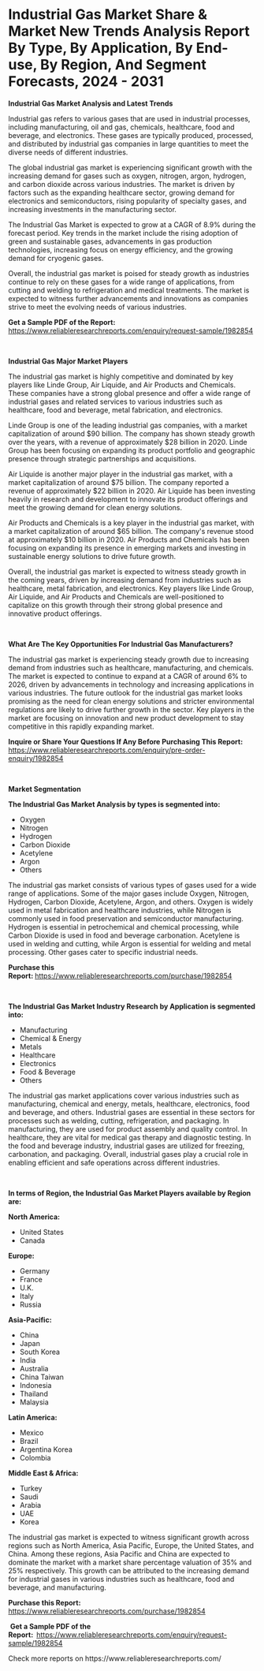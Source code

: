 <p><h1>Industrial Gas Market Share & Market New Trends Analysis Report By Type, By Application, By End-use, By Region, And Segment Forecasts, 2024 - 2031</h1></p><p><strong>Industrial Gas Market Analysis and Latest Trends</strong></p>
<p><p>Industrial gas refers to various gases that are used in industrial processes, including manufacturing, oil and gas, chemicals, healthcare, food and beverage, and electronics. These gases are typically produced, processed, and distributed by industrial gas companies in large quantities to meet the diverse needs of different industries.</p><p>The global industrial gas market is experiencing significant growth with the increasing demand for gases such as oxygen, nitrogen, argon, hydrogen, and carbon dioxide across various industries. The market is driven by factors such as the expanding healthcare sector, growing demand for electronics and semiconductors, rising popularity of specialty gases, and increasing investments in the manufacturing sector.</p><p>The Industrial Gas Market is expected to grow at a CAGR of 8.9% during the forecast period. Key trends in the market include the rising adoption of green and sustainable gases, advancements in gas production technologies, increasing focus on energy efficiency, and the growing demand for cryogenic gases.</p><p>Overall, the industrial gas market is poised for steady growth as industries continue to rely on these gases for a wide range of applications, from cutting and welding to refrigeration and medical treatments. The market is expected to witness further advancements and innovations as companies strive to meet the evolving needs of various industries.</p></p>
<p><strong>Get a Sample PDF of the Report:&nbsp;</strong> <a href="https://www.reliableresearchreports.com/enquiry/request-sample/1982854">https://www.reliableresearchreports.com/enquiry/request-sample/1982854</a></p>
<p>&nbsp;</p>
<p><strong>Industrial Gas Major Market Players</strong></p>
<p><p>The industrial gas market is highly competitive and dominated by key players like Linde Group, Air Liquide, and Air Products and Chemicals. These companies have a strong global presence and offer a wide range of industrial gases and related services to various industries such as healthcare, food and beverage, metal fabrication, and electronics.</p><p>Linde Group is one of the leading industrial gas companies, with a market capitalization of around $90 billion. The company has shown steady growth over the years, with a revenue of approximately $28 billion in 2020. Linde Group has been focusing on expanding its product portfolio and geographic presence through strategic partnerships and acquisitions.</p><p>Air Liquide is another major player in the industrial gas market, with a market capitalization of around $75 billion. The company reported a revenue of approximately $22 billion in 2020. Air Liquide has been investing heavily in research and development to innovate its product offerings and meet the growing demand for clean energy solutions.</p><p>Air Products and Chemicals is a key player in the industrial gas market, with a market capitalization of around $65 billion. The company's revenue stood at approximately $10 billion in 2020. Air Products and Chemicals has been focusing on expanding its presence in emerging markets and investing in sustainable energy solutions to drive future growth.</p><p>Overall, the industrial gas market is expected to witness steady growth in the coming years, driven by increasing demand from industries such as healthcare, metal fabrication, and electronics. Key players like Linde Group, Air Liquide, and Air Products and Chemicals are well-positioned to capitalize on this growth through their strong global presence and innovative product offerings.</p></p>
<p>&nbsp;</p>
<p><strong>What Are The Key Opportunities For Industrial Gas Manufacturers?</strong></p>
<p><p>The industrial gas market is experiencing steady growth due to increasing demand from industries such as healthcare, manufacturing, and chemicals. The market is expected to continue to expand at a CAGR of around 6% to 2026, driven by advancements in technology and increasing applications in various industries. The future outlook for the industrial gas market looks promising as the need for clean energy solutions and stricter environmental regulations are likely to drive further growth in the sector. Key players in the market are focusing on innovation and new product development to stay competitive in this rapidly expanding market.</p></p>
<p><strong>Inquire or Share Your Questions If Any Before Purchasing This Report:</strong> <a href="https://www.reliableresearchreports.com/enquiry/pre-order-enquiry/1982854">https://www.reliableresearchreports.com/enquiry/pre-order-enquiry/1982854</a></p>
<p>&nbsp;</p>
<p><strong>Market Segmentation</strong></p>
<p><strong>The Industrial Gas Market Analysis by types is segmented into:</strong></p>
<p><ul><li>Oxygen</li><li>Nitrogen</li><li>Hydrogen</li><li>Carbon Dioxide</li><li>Acetylene</li><li>Argon</li><li>Others</li></ul></p>
<p><p>The industrial gas market consists of various types of gases used for a wide range of applications. Some of the major gases include Oxygen, Nitrogen, Hydrogen, Carbon Dioxide, Acetylene, Argon, and others. Oxygen is widely used in metal fabrication and healthcare industries, while Nitrogen is commonly used in food preservation and semiconductor manufacturing. Hydrogen is essential in petrochemical and chemical processing, while Carbon Dioxide is used in food and beverage carbonation. Acetylene is used in welding and cutting, while Argon is essential for welding and metal processing. Other gases cater to specific industrial needs.</p></p>
<p><strong>Purchase this Report:&nbsp;</strong><a href="https://www.reliableresearchreports.com/purchase/1982854">https://www.reliableresearchreports.com/purchase/1982854</a></p>
<p>&nbsp;</p>
<p><strong>The Industrial Gas Market Industry Research by Application is segmented into:</strong></p>
<p><ul><li>Manufacturing</li><li>Chemical & Energy</li><li>Metals</li><li>Healthcare</li><li>Electronics</li><li>Food & Beverage</li><li>Others</li></ul></p>
<p><p>The industrial gas market applications cover various industries such as manufacturing, chemical and energy, metals, healthcare, electronics, food and beverage, and others. Industrial gases are essential in these sectors for processes such as welding, cutting, refrigeration, and packaging. In manufacturing, they are used for product assembly and quality control. In healthcare, they are vital for medical gas therapy and diagnostic testing. In the food and beverage industry, industrial gases are utilized for freezing, carbonation, and packaging. Overall, industrial gases play a crucial role in enabling efficient and safe operations across different industries.</p></p>
<p>&nbsp;</p>
<p><strong>In terms of Region, the Industrial Gas Market Players available by Region are:</strong></p>
<p>
    <p> <strong> North America: </strong>
        <ul>
            <li>United States</li>
            <li>Canada</li>
        </ul>
        </p> 
    <p> <strong> Europe: </strong>
        <ul>
            <li>Germany</li>
            <li>France</li>
            <li>U.K.</li>
            <li>Italy</li>
            <li>Russia</li>
        </ul>
        </p> 
    <p> <strong> Asia-Pacific: </strong>
        <ul>
            <li>China</li>
            <li>Japan</li>
            <li>South Korea</li>
            <li>India</li>
            <li>Australia</li>
            <li>China Taiwan</li>
            <li>Indonesia</li>
            <li>Thailand</li>
            <li>Malaysia</li>
        </ul>
        </p> 
    <p> <strong> Latin America: </strong>
        <ul>
            <li>Mexico</li>
            <li>Brazil</li>
            <li>Argentina Korea</li>
            <li>Colombia</li>
        </ul>
        </p> 
    <p> <strong> Middle East & Africa: </strong>
        <ul>
            <li>Turkey</li>
            <li>Saudi</li>
            <li>Arabia</li>
            <li>UAE</li>
            <li>Korea</li>
        </ul>
    </p>
    </p>
<p><p>The industrial gas market is expected to witness significant growth across regions such as North America, Asia Pacific, Europe, the United States, and China. Among these regions, Asia Pacific and China are expected to dominate the market with a market share percentage valuation of 35% and 25% respectively. This growth can be attributed to the increasing demand for industrial gases in various industries such as healthcare, food and beverage, and manufacturing.</p></p>
<p><strong>Purchase this Report: </strong><a href="https://www.reliableresearchreports.com/purchase/1982854">https://www.reliableresearchreports.com/purchase/1982854</a></p>
<p>&nbsp;<strong>Get a Sample PDF of the Report:&nbsp;&nbsp;</strong><a href="https://www.reliableresearchreports.com/enquiry/request-sample/1982854">https://www.reliableresearchreports.com/enquiry/request-sample/1982854</a></p>
<p><strong></strong></p>
<p>Check more reports on https://www.reliableresearchreports.com/</p>